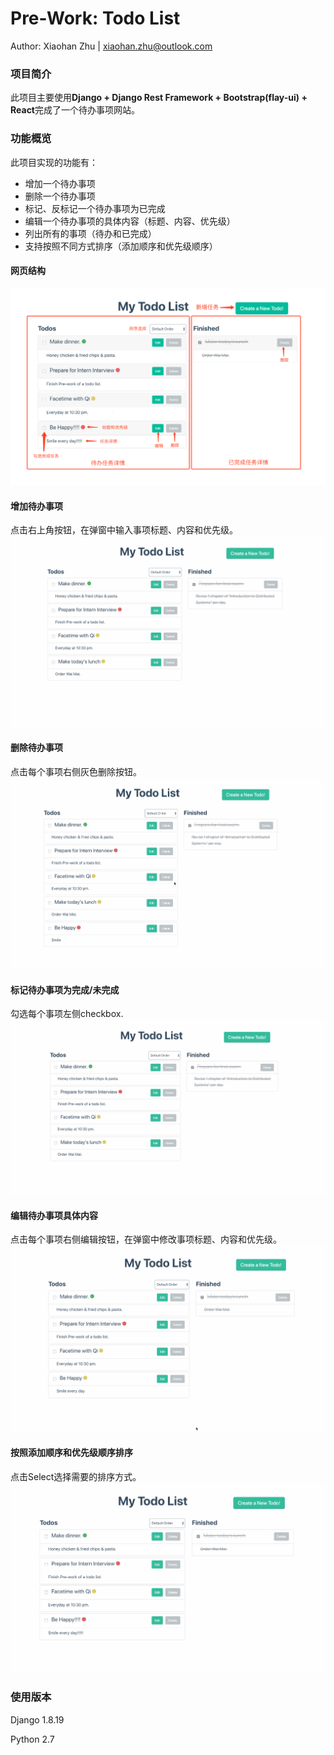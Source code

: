 # Pre-Work: Todo List

Author: Xiaohan Zhu | xiaohan.zhu@outlook.com

### 项目简介
此项目主要使用**Django + Django Rest Framework + Bootstrap(flay-ui) + React**完成了一个待办事项网站。

### 功能概览
此项目实现的功能有：
- 增加一个待办事项
- 删除一个待办事项
- 标记、反标记一个待办事项为已完成
- 编辑一个待办事项的具体内容（标题、内容、优先级）
- 列出所有的事项（待办和已完成）
- 支持按照不同方式排序（添加顺序和优先级顺序）

#### 网页结构
![](interface.jpg)

#### 增加待办事项
点击右上角按钮，在弹窗中输入事项标题、内容和优先级。
![](add.gif)

#### 删除待办事项
点击每个事项右侧灰色删除按钮。
![](deldete.gif)

#### 标记待办事项为完成/未完成
勾选每个事项左侧checkbox.
![](finish.gif)

#### 编辑待办事项具体内容
点击每个事项右侧编辑按钮，在弹窗中修改事项标题、内容和优先级。
![](edit.gif)

#### 按照添加顺序和优先级顺序排序
点击Select选择需要的排序方式。
![](order.gif)

### 使用版本
Django 1.8.19

Python 2.7
